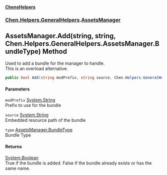 #### [ChensHelpers](./index.md 'index')
### [Chen.Helpers.GeneralHelpers](./Chen-Helpers-GeneralHelpers.md 'Chen.Helpers.GeneralHelpers').[AssetsManager](./Chen-Helpers-GeneralHelpers-AssetsManager.md 'Chen.Helpers.GeneralHelpers.AssetsManager')
## AssetsManager.Add(string, string, Chen.Helpers.GeneralHelpers.AssetsManager.BundleType) Method
Used to add a bundle for the manager to handle.  
This is an overload alternative.  
```csharp
public bool Add(string modPrefix, string source, Chen.Helpers.GeneralHelpers.AssetsManager.BundleType type);
```
#### Parameters
<a name='Chen-Helpers-GeneralHelpers-AssetsManager-Add(string_string_Chen-Helpers-GeneralHelpers-AssetsManager-BundleType)-modPrefix'></a>
`modPrefix` [System.String](https://docs.microsoft.com/en-us/dotnet/api/System.String 'System.String')  
Prefix to use for the bundle  
  
<a name='Chen-Helpers-GeneralHelpers-AssetsManager-Add(string_string_Chen-Helpers-GeneralHelpers-AssetsManager-BundleType)-source'></a>
`source` [System.String](https://docs.microsoft.com/en-us/dotnet/api/System.String 'System.String')  
Embedded resource path of the bundle  
  
<a name='Chen-Helpers-GeneralHelpers-AssetsManager-Add(string_string_Chen-Helpers-GeneralHelpers-AssetsManager-BundleType)-type'></a>
`type` [AssetsManager.BundleType](./Chen-Helpers-GeneralHelpers-AssetsManager-BundleType.md 'Chen.Helpers.GeneralHelpers.AssetsManager.BundleType')  
Bundle Type  
  
#### Returns
[System.Boolean](https://docs.microsoft.com/en-us/dotnet/api/System.Boolean 'System.Boolean')  
True if the bundle is added. False if the bundle already exists or has the same name.  
